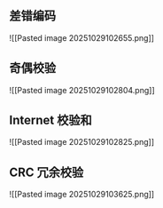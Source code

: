 ## 差错编码
![[Pasted image 20251029102655.png]]

## 奇偶校验
![[Pasted image 20251029102804.png]]

## Internet 校验和
![[Pasted image 20251029102825.png]]

## CRC 冗余校验
![[Pasted image 20251029103625.png]]

